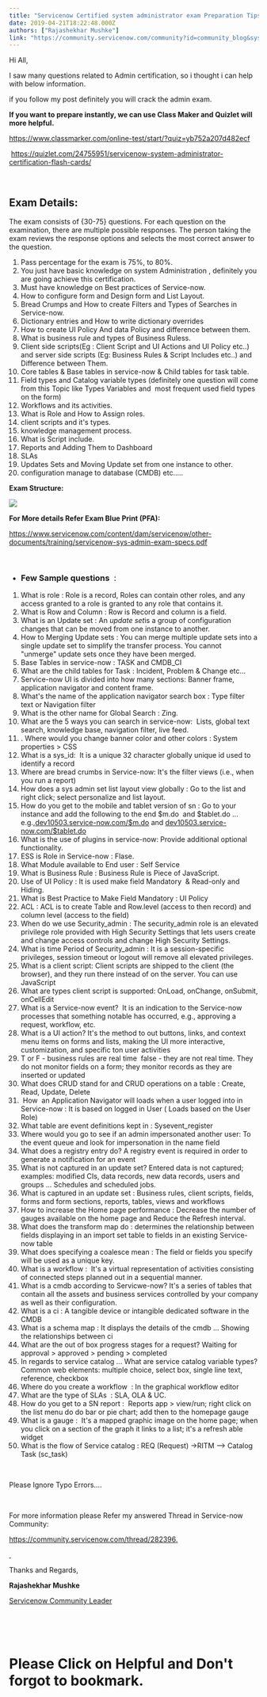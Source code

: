 ```yaml
---
title: "Servicenow Certified system administrator exam Preparation Tips and sample questions"
date: 2019-04-21T18:22:48.000Z
authors: ["Rajashekhar Mushke"]
link: "https://community.servicenow.com/community?id=community_blog&sys_id=712c4dc4db017300d82ffb243996191b"
---
```

<p>Hi All,</p>
<p>I saw many questions related to Admin certification, so i thought i can help with below information.</p>
<p>if you follow my post definitely you will crack the admin exam.</p>
<p style="font-weight: 400;"><strong>If you want to prepare instantly, we can use Class Maker and Quizlet will more helpful.</strong></p>
<p style="font-weight: 400;"><a href="https://www.classmarker.com/online-test/start/?quiz&#61;yb752a207d482ecf" rel="nofollow">https://www.classmarker.com/online-test/start/?quiz&#61;yb752a207d482ecf</a></p>
<p style="font-weight: 400;"> <a href="https://quizlet.com/24755951/servicenow-system-administrator-certification-flash-cards/" rel="nofollow">https://quizlet.com/24755951/servicenow-system-administrator-certification-flash-cards/</a></p>
<p style="font-weight: 400;"> </p>
<h2 style="font-weight: 400;"><strong>Exam Details:</strong></h2>
<p style="font-weight: 400;">The exam consists of {30-75} questions. For each question on the examination, there are multiple possible responses. The person taking the exam reviews the response options and selects the most correct answer to the question.</p>
<ol><li style="font-weight: 400;">Pass percentage for the exam is 75%, to 80%.</li><li style="font-weight: 400;">You just have basic knowledge on system Administration , definitely you are going achieve this certification.</li><li style="font-weight: 400;">Must have knowledge on Best practices of Service-now.</li><li style="font-weight: 400;">How to configure form and Design form and List Layout.</li><li style="font-weight: 400;">Bread Crumps and How to create Filters and Types of Searches in Service-now.</li><li style="font-weight: 400;">Dictionary entries and How to write dictionary overrides</li><li style="font-weight: 400;">How to create UI Policy And data Policy and difference between them.</li><li style="font-weight: 400;">What is business rule and types of Business Ruless.</li><li style="font-weight: 400;">Client side scripts(Eg : Client Script and UI Actions and UI Policy etc..) and server side scripts (Eg: Business Rules &amp; Script Includes etc..) and Difference between Them.</li><li style="font-weight: 400;">Core tables &amp; Base tables in service-now &amp; Child tables for task table.</li><li style="font-weight: 400;">Field types and Catalog variable types (definitely one question will come from this Topic like Types Variables and  most frequent used field types on the form)</li><li style="font-weight: 400;">Workflows and its activities.</li><li style="font-weight: 400;">What is Role and How to Assign roles.</li><li style="font-weight: 400;">client scripts and it&#39;s types.</li><li style="font-weight: 400;">knowledge management process.</li><li style="font-weight: 400;">What is Script include.</li><li style="font-weight: 400;">Reports and Adding Them to Dashboard</li><li style="font-weight: 400;">SLAs</li><li style="font-weight: 400;">Updates Sets and Moving Update set from one instance to other.</li><li style="font-weight: 400;">configuration manage to database (CMDB) etc.....</li></ol>
<p style="font-weight: 400;"><strong>Exam Structure:</strong></p>
<p style="font-weight: 400;"><strong><img src="https://community.servicenow.com/782a8544db017300d82ffb24399619b6.iix" /></strong></p>
<p style="font-weight: 400;"><strong>For More details Refer Exam Blue Print (PFA):</strong></p>
<p style="font-weight: 400;"><a href="https://www.servicenow.com/content/dam/servicenow/other-documents/training/servicenow-sys-admin-exam-specs.pdf" rel="nofollow">https://www.servicenow.com/content/dam/servicenow/other-documents/training/servicenow-sys-admin-exam-specs.pdf</a></p>
<p style="font-weight: 400;"> </p>
<ul><li style="font-weight: 400;">
<h3><strong>Few Sample questions </strong><span style="font-weight: 400;"> :</span></h3>
</li></ul>
<ol><li style="font-weight: 400;">What is role : Role is a record, Roles can contain other roles, and any access granted to a role is granted to any role that contains it.</li><li style="font-weight: 400;">What is Row and Column : Row is Record and column is a field.</li><li style="font-weight: 400;">What is an Update set : An <em>update set</em>is a group of configuration changes that can be moved from one instance to another.</li><li style="font-weight: 400;">How to Merging Update sets : You can merge multiple update sets into a single update set to simplify the transfer process. You cannot &#34;unmerge&#34; update sets once they have been merged.</li><li style="font-weight: 400;">Base Tables in service-now : TASK and CMDB_CI</li><li style="font-weight: 400;">What are the child tables for Task : Incident, Problem &amp; Change etc...</li><li style="font-weight: 400;">Service-now UI is divided into how many sections: Banner frame, application navigator and content frame.</li><li style="font-weight: 400;">What&#39;s the name of the application navigator search box : Type filter text or Navigation filter</li><li style="font-weight: 400;">What is the other name for Global Search : Zing.</li><li style="font-weight: 400;">What are the 5 ways you can search in service-now:  Lists, global text search, knowledge base, navigation filter, live feed.</li><li style="font-weight: 400;">. Where would you change banner color and other colors : System properties &gt; CSS</li><li style="font-weight: 400;">What is a sys_id:  It is a unique 32 character globally unique id used to identify a record</li><li style="font-weight: 400;">Where are bread crumbs in Service-now: It&#39;s the filter views (i.e., when you run a report)</li><li style="font-weight: 400;">How does a sys admin set list layout view globally : Go to the list and right click; select personalize and list layout.</li><li style="font-weight: 400;">How do you get to the mobile and tablet version of sn : Go to your instance and add the following to the end $m.do  and $tablet.do ... e.g.,<a href="http://dev10503.service-now.com/$m.do" rel="nofollow">dev10503.service-now.com/$m.do</a> and <a href="http://dev10503.service-now.com/$tablet.do" rel="nofollow">dev10503.service-now.com/$tablet.do</a></li><li style="font-weight: 400;">What is the use of plugins in service-now: Provide additional optional functionality.</li><li style="font-weight: 400;">ESS is Role in Service-now : Flase.</li><li style="font-weight: 400;">What Module available to End user : Self Service</li><li style="font-weight: 400;">What is Business Rule : Business Rule is Piece of JavaScript.</li><li style="font-weight: 400;">Use of UI Policy : It is used make field Mandatory  &amp; Read-only and Hiding.</li><li style="font-weight: 400;">What is Best Practice to Make Field Mandatory : UI Policy</li><li style="font-weight: 400;">ACL : ACL is to create Table and Row.level (access to then record) and column level (access to the field)</li><li style="font-weight: 400;">When do we use Security_admin : The security_admin role is an elevated privilege role provided with High Security Settings that lets users create and change access controls and change High Security Settings.</li><li style="font-weight: 400;">What is time Period of Security_admin : It is a session-specific privileges, session timeout or logout will remove all elevated privileges.</li><li style="font-weight: 400;">What is a client script: Client scripts are shipped to the client (the browser), and they run there instead of on the server. You can use JavaScript</li><li style="font-weight: 400;">What are types client script is supported: OnLoad, onChange, onSubmit, onCellEdit</li><li style="font-weight: 400;">What is a Service-now event?  It is an indication to the Service-now processes that something notable has occurred, e.g., approving a request, workflow, etc.</li><li style="font-weight: 400;">What is a UI action? It&#39;s the method to out buttons, links, and context menu items on forms and lists, making the UI more interactive, customization, and specific ton user activities</li><li style="font-weight: 400;">T or F - business rules are real time  false - they are not real time. They do not monitor fields on a form; they monitor records as they are inserted or updated</li><li style="font-weight: 400;">What does CRUD stand for and CRUD operations on a table : Create, Read, Update, Delete</li><li style="font-weight: 400;"> How  an Application Navigator will loads when a user logged into in Service-now : It is based on logged in User ( Loads based on the User Role)</li><li style="font-weight: 400;">What table are event definitions kept in : Sysevent_register </li><li style="font-weight: 400;">Where would you go to see if an admin impersonated another user: To the event queue and look for impersonation in the name field</li><li style="font-weight: 400;">What does a registry entry do? A registry event is required in order to generate a notification for an event</li><li style="font-weight: 400;">What is not captured in an update set? Entered data is not captured; examples: modified CIs, data records, new data records, users and groups ... Schedules and scheduled jobs.</li><li style="font-weight: 400;">What is captured in an update set : Business rules, client scripts, fields, forms and form sections, reports, tables, views and workflows</li><li style="font-weight: 400;">How to increase the Home page performance : Decrease the number of gauges available on the home page and Reduce the Refresh interval.</li><li style="font-weight: 400;">What does the transform map do : determines the relationship between fields displaying in an import set table to fields in an existing Service-now table</li><li style="font-weight: 400;">What does specifying a coalesce mean : The field or fields you specify will be used as a unique key.</li><li style="font-weight: 400;">What is a workflow :  It&#39;s a virtual representation of activities consisting of connected steps planned out in a sequential manner.</li><li style="font-weight: 400;">What is a cmdb according to Servicwe-now? It&#39;s a series of tables that contain all the assets and business services controlled by your company as well as their configuration.</li><li style="font-weight: 400;">What is a ci : A tangible device or intangible dedicated software in the CMDB</li><li style="font-weight: 400;">What is a schema map : It displays the details of the cmdb ... Showing the relationships between ci</li><li style="font-weight: 400;">What are the out of box progress stages for a request? Waiting for approval &gt; approved &gt; pending &gt; completed</li><li style="font-weight: 400;">In regards to service catalog ... What are service catalog variable types? Common web elements: multiple choice, select box, single line text, reference, checkbox</li><li style="font-weight: 400;">Where do you create a workflow  : In the graphical workflow editor</li><li style="font-weight: 400;">What are the type of SLAs  : SLA, OLA &amp; UC.</li><li style="font-weight: 400;">How do you get to a SN report :  Reports app &gt; view/run; right click on the list menu do do bar or pie chart; add then to the homepage gauge</li><li style="font-weight: 400;">What is a gauge :  It&#39;s a mapped graphic image on the home page; when you click on a section of the graph it links to a list; it&#39;s a refresh able widget</li><li style="font-weight: 400;">What is the flow of Service catalog : REQ (Request) -&gt;RITM --&gt; Catalog Task (sc_task)</li></ol>
<p> </p>
<p style="font-weight: 400;">Please Ignore Typo Errors….</p>
<p style="font-weight: 400;"> </p>
<p style="font-weight: 400;">For more information please Refer my answered Thread in Service-now Community:</p>
<p style="font-weight: 400;"><a href="https://community.servicenow.com/thread/282396" rel="nofollow">https://community.servicenow.com/thread/282396</a><u>.</u></p>
<p style="font-weight: 400;"><u> </u></p>
<p style="font-weight: 400;">Thanks and Regards,</p>
<p style="font-weight: 400;"><strong>Rajashekhar Mushke</strong></p>
<p style="font-weight: 400;"><a href="https://community.servicenow.com/community?id&#61;community_user_profile&amp;user&#61;9a72daa9dbd81fc09c9ffb651f96192f" rel="nofollow">Servicenow Community Leader</a></p>
<p> </p>
<p> </p>
<h1>Please Click on Helpful and Don&#39;t forgot to bookmark.</h1>
